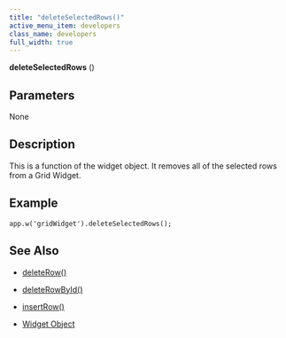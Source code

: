 ```yaml
---
title: "deleteSelectedRows()"
active_menu_item: developers
class_name: developers
full_width: true
---
```



**deleteSelectedRows** ()

## Parameters

None

## Description

This is a function of the widget object. It removes all of the selected rows from a Grid Widget.

## Example

    app.w('gridWidget').deleteSelectedRows();
   

## See Also

 - [deleteRow()](deleterow.htm)

 - [deleteRowById()](deleterowbyid.htm)

 - [insertRow()](insertrow.htm)

 - [Widget Object](../../objects-titbits/widget-object)

